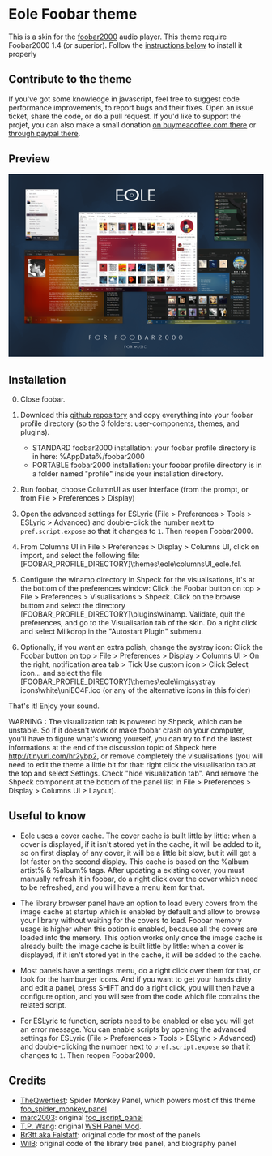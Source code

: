 # Eole Foobar theme

This is a skin for the [foobar2000](https://www.foobar2000.org) audio player.
This theme require Foobar2000 1.4 (or superior).
Follow the [instructions below](https://github.com/Ottodix/Eole-foobar-theme#installation) to install it properly

## Contribute to the theme

If you've got some knowledge in javascript, feel free to suggest code performance improvements, to report bugs and their fixes. Open an issue ticket, share the code, or do a pull request. If you'd like to support the projet, you can also make a small donation [on buymeacoffee.com there](https://www.buymeacoffee.com/Ottodix) or [through paypal there](https://www.paypal.com/donate/?business=LHYLTTECU7RSA&no_recurring=0&item_name=Hey%21+If+you+enjoyed+the+Eole+theme%2C+consider+donating+any+amount+you+feel+confortable+with%2C+it+would+make+my+day.+Thanks%21&currency_code=USD).

## Preview

![alt text](https://raw.githubusercontent.com/Ottodix/Eole-foobar-theme/master/preview.png)

## Installation

0. Close foobar.

1. Download this [github repository](https://github.com/Ottodix/Eole-foobar-theme/zipball/master/) and copy everything into your foobar profile directory (so the 3 folders: user-components, themes, and plugins).
   - STANDARD foobar2000 installation: your foobar profile directory is in here: %AppData%/foobar2000
   - PORTABLE foobar2000 installation: your foobar profile directory is in a folder named "profile" inside your installation directory.

2. Run foobar, choose ColumnUI as user interface (from the prompt, or from File > Preferences > Display)

3. Open the advanced settings for ESLyric (File > Preferences > Tools > ESLyric > Advanced) and double-click the number next to `pref.script.expose` so that it changes to `1`. Then reopen Foobar2000.

4. From Columns UI in File > Preferences > Display > Columns UI, click on import, and select the following file: [FOOBAR_PROFILE_DIRECTORY]\themes\eole\columnsUI_eole.fcl.

5. Configure the winamp directory in Shpeck for the visualisations, it's at the bottom of the preferences window: Click the Foobar button on top > File > Preferences > Visualisations > Shpeck. Click on the browse buttom and select the directory [FOOBAR_PROFILE_DIRECTORY]\plugins\winamp. Validate, quit the preferences, and go to the Visualisation tab of the skin. Do a right click and select Milkdrop in the "Autostart Plugin" submenu.

6. Optionally, if you want an extra polish, change the systray icon: Click the Foobar button on top > File > Preferences > Display > Columns UI > On the right, notification area tab > Tick Use custom icon > Click Select icon... and select the file [FOOBAR_PROFILE_DIRECTORY]\themes\eole\img\systray icons\white\uniEC4F.ico (or any of the alternative icons in this folder)

That's it! Enjoy your sound.

WARNING : The visualization tab is powered by Shpeck, which can be unstable. So if it doesn't work or make foobar crash on your computer, you'll have to figure what's wrong yourself, you can try to find the lastest informations at the end of the discussion topic of Shpeck here http://tinyurl.com/hr2ybp2, or remove completely the visualisations (you will need to edit the theme a little bit for that: right click the visualisation tab at the top and select Settings. Check "hide visualization tab". And remove the Shpeck component at the bottom of the panel list in File > Preferences > Display > Columns UI > Layout).

## Useful to know

- Eole uses a cover cache. The cover cache is built little by little: when a cover is displayed, if it isn't stored yet in the cache, it will be added to it, so on first display of any cover, it will be a little bit slow, but it will get a lot faster on the second display. This cache is based on the %album artist% & %album% tags. After updating a existing cover, you must manually refresh it in foobar, do a right click over the cover which need to be refreshed, and you will have a menu item for that.

- The library browser panel have an option to load every covers from the image cache at startup which is enabled by default and allow to browse your library without waiting for the covers to load. Foobar memory usage is higher when this option is enabled, because all the covers are loaded into the memory. This option works only once the image cache is already built: the image cache is built little by little: when a cover is displayed, if it isn't stored yet in the cache, it will be added to the cache.

- Most panels have a settings menu, do a right click over them for that, or look for the hamburger icons. And if you want to get your hands dirty and edit a panel, press SHIFT and do a right click, you will then have a configure option, and you will see from the code which file contains the related script.

- For ESLyric to function, scripts need to be enabled or else you will get an error message. You can enable scripts by opening the advanced settings for ESLyric (File > Preferences > Tools > ESLyric > Advanced) and double-clicking the number next to `pref.script.expose` so that it changes to `1`. Then reopen Foobar2000.

## Credits
- [TheQwertiest](https://github.com/TheQwertiest): Spider Monkey Panel, which powers most of this theme [foo_spider_monkey_panel](https://github.com/TheQwertiest/foo_spider_monkey_panel)
- [marc2003](https://github.com/marc2k3): original [foo_jscript_panel](https://github.com/marc2k3/foo_jscript_panel)
- [T.P. Wang](https://hydrogenaud.io/index.php?action=profile;u=44175): original [WSH Panel Mod](https://code.google.com/archive/p/foo-wsh-panel-mod).
- [Br3tt aka Falstaff](https://www.deviantart.com/br3tt): original code for most of the panels
- [WilB](https://hydrogenaud.io/index.php?action=profile;u=33113): original code of the library tree panel, and biography panel
